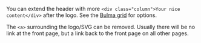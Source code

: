 You can extend the header with more `<div class="column">Your nice content</div>` after the logo. See the <a href="https://bulma.io/documentation/columns/basics/" target="_blank">Bulma grid</a> for options.

The `<a>` surrounding the logo/SVG can be removed.
Usually there will be no link at the front page, but a link back to the front page on all other pages.
